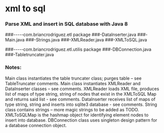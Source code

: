 # xml to sql
### Parse XML and insert in SQL database with Java 8


###-----com.briancrodriguez.etl package
###-DataInserter.java
###-Main.java
###-Strings.java
###-XMLReader.java
###-XMLToSQL.java

###-----com.briancrodriguez.etl.utilis package
###-DBConnection.java
###-Tabletruncater.java

###  Notes:
Main class instantiates the table truncater class; purges table – see TableTruncater comments.
Main class instantiates XMLReader and DataInserter classes – see comments.
XMLReader loads XML file, produces list of maps of type string, string of nodes that exist in the XMLToSQL Map and returns said list - see comments.
DataInserter receives list of maps of type string, string and inserts into sqlite3 database - see comments.
String class contains strings – more magic strings to be added as TODO.
XMLToSQLMap is the hashmap object for identifying element nodes to insert into database.
DBConnection class uses singleton design pattern for a database connection object.

